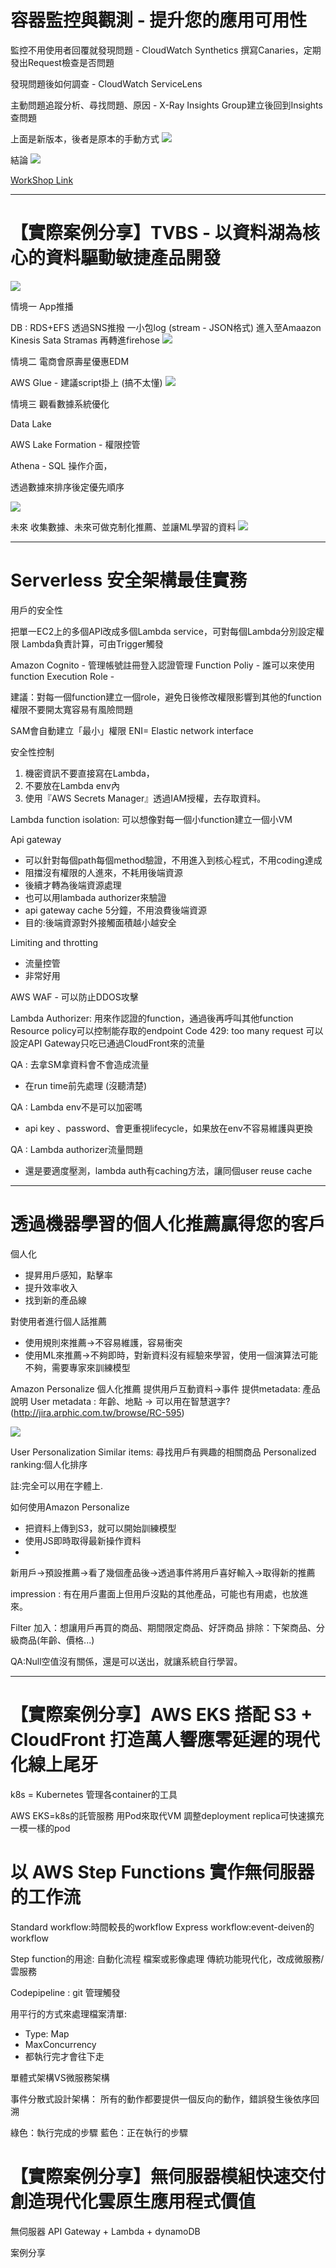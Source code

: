 # 容器監控與觀測 - 提升您的應用可用性


監控不用使用者回覆就發現問題 - CloudWatch Synthetics 
撰寫Canaries，定期發出Request檢查是否問題

發現問題後如何調查 - CloudWatch ServiceLens

主動問題追蹤分析、尋找問題、原因 - X-Ray Insights
Group建立後回到Insights查問題


上面是新版本，後者是原本的手動方式
![](https://s3-ap-northeast-1.amazonaws.com/g0v-hackmd-images/uploads/upload_9e6ca4209ec8fb40c31d4c0ac0bf7090.png)

結論
![](https://s3-ap-northeast-1.amazonaws.com/g0v-hackmd-images/uploads/upload_9b74d57cd2faddce984c4cf4980729fe.png)

[WorkShop Link](https://catalog.us-east-1.prod.workshops.aws/v2/workshops/31676d37-bbe9-4992-9cd1-ceae13c5116c/en-US)



---


# 【實際案例分享】TVBS - 以資料湖為核心的資料驅動敏捷產品開發

![](https://s3-ap-northeast-1.amazonaws.com/g0v-hackmd-images/uploads/upload_92eceb60f9edb00697902dd2922e1d87.png)

情境一 App推播


DB : RDS+EFS
透過SNS推撥
一小包log (stream - JSON格式) 進入至Amaazon Kinesis Sata Stramas 再轉進firehose
![](https://s3-ap-northeast-1.amazonaws.com/g0v-hackmd-images/uploads/upload_317d5de53e7e1089a542d3059b59946f.png)


情境二 電商會原壽星優惠EDM

AWS Glue - 建議script掛上 (搞不太懂)
![](https://s3-ap-northeast-1.amazonaws.com/g0v-hackmd-images/uploads/upload_f23422b296f32af4b7250dc451675ff8.png)


情境三 觀看數據系統優化


Data Lake

AWS Lake Formation - 權限控管

Athena - SQL 操作介面，

透過數據來排序後定優先順序

![](https://s3-ap-northeast-1.amazonaws.com/g0v-hackmd-images/uploads/upload_5dcaee9c743971fffd3715b8b643f47a.png)

未來
收集數據、未來可做克制化推薦、並讓ML學習的資料
![](https://s3-ap-northeast-1.amazonaws.com/g0v-hackmd-images/uploads/upload_5c96f0efe78c9ed1e280fca74658c9a2.png)


---

# Serverless 安全架構最佳實務

用戶的安全性

把單一EC2上的多個API改成多個Lambda service，可對每個Lambda分別設定權限
Lambda負責計算，可由Trigger觸發

Amazon Cognito - 管理帳號註冊登入認證管理
Function Poliy - 誰可以來使用function
Execution Role - 

建議：對每一個function建立一個role，避免日後修改權限影響到其他的function
權限不要開太寬容易有風險問題

SAM會自動建立「最小」權限
ENI= Elastic network interface

安全性控制
1. 機密資訊不要直接寫在Lambda，
2. 不要放在Lambda env內
3. 使用『AWS Secrets Manager』透過IAM授權，去存取資料。

Lambda function isolation:
可以想像對每一個小function建立一個小VM


Api gateway
- 可以針對每個path每個method驗證，不用進入到核心程式，不用coding達成
- 阻擋沒有權限的人進來，不耗用後端資源
- 後續才轉為後端資源處理
- 也可以用lambada authorizer來驗證
- api gateway cache 5分鐘，不用浪費後端資源
- 目的:後端資源對外接觸面積越小越安全

Limiting and throtting
- 流量控管
- 非常好用

AWS WAF - 可以防止DDOS攻擊


Lambda Authorizer: 用來作認證的function，通過後再呼叫其他function
Resource policy可以控制能存取的endpoint
Code 429: too many request
可以設定API Gateway只吃已通過CloudFront來的流量

QA : 去拿SM拿資料會不會造成流量
- 在run time前先處理 (沒聽清楚)


QA : Lambda env不是可以加密嗎
- api key 、password、會更重視lifecycle，如果放在env不容易維護與更換

QA : Lambda authorizer流量問題
- 還是要適度壓測，lambda auth有caching方法，讓同個user reuse cache



---


# 透過機器學習的個人化推薦贏得您的客戶


個人化
- 提昇用戶感知，點擊率
- 提升效率收入
- 找到新的產品線

對使用者進行個人話推薦
- 使用規則來推薦→不容易維護，容易衝突
- 使用ML來推薦→不夠即時，對新資料沒有經驗來學習，使用一個演算法可能不夠，需要專家來訓練模型

Amazon Personalize 個人化推薦
提供用戶互動資料→事件
提供metadata: 產品說明
User metadata : 年齡、地點
-> 可以用在智慧選字? (http://jira.arphic.com.tw/browse/RC-595)

![](https://s3-ap-northeast-1.amazonaws.com/g0v-hackmd-images/uploads/upload_357b05da6b948e2c807224ccbbcb7ae5.png)


User Personalization 
Similar items: 尋找用戶有興趣的相關商品
Personalized ranking:個人化排序

註:完全可以用在字體上.

如何使用Amazon Personalize
- 把資料上傳到S3，就可以開始訓練模型
- 使用JS即時取得最新操作資料
- 

新用戶→預設推薦→看了幾個產品後→透過事件將用戶喜好輸入→取得新的推薦

impression : 有在用戶畫面上但用戶沒點的其他產品，可能也有用處，也放進來。

Filter
加入：想讓用戶再買的商品、期間限定商品、好評商品
排除：下架商品、分級商品(年齡、價格...)


QA:Null空值沒有關係，還是可以送出，就讓系統自行學習。



---


# 【實際案例分享】AWS EKS 搭配 S3 + CloudFront 打造萬人響應零延遲的現代化線上尾牙

k8s = Kubernetes
管理各container的工具

AWS EKS=k8s的託管服務
用Pod來取代VM
調整deployment replica可快速擴充一模一樣的pod


# 以 AWS Step Functions 實作無伺服器的工作流

Standard workflow:時間較長的workflow
Express workflow:event-deiven的workflow

Step function的用途:
自動化流程
檔案或影像處理
傳統功能現代化，改成微服務/雲服務


Codepipeline : git 管理觸發


用平行的方式來處理檔案清單:
- Type: Map
- MaxConcurrency
- 都執行完才會往下走

單體式架構VS微服務架構

事件分散式設計架構：
所有的動作都要提供一個反向的動作，錯誤發生後依序回溯

綠色：執行完成的步驟
藍色：正在執行的步驟


# 【實際案例分享】無伺服器模組快速交付創造現代化雲原生應用程式價值

無伺服器
API Gateway + Lambda + dynamoDB

案例分享




